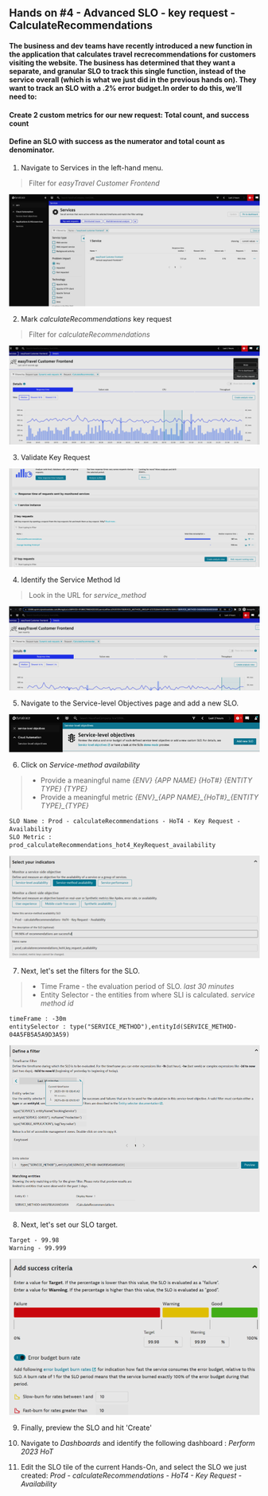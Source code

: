 ## Hands on #4 - Advanced SLO - key request - CalculateRecommendations

#### The business and dev teams have recently introduced a new function in the application that calculates travel recrecommendations for customers visiting the website. The business has determined that they want a separate, and granular SLO to track this single function, instead of the service overall (which is what we just did in the previous hands on). They want to track an SLO with a .2% error budget.In order to do this, we’ll need to: 
#### Create 2 custom metrics for our new request: Total count, and success count
#### Define an SLO with success as the numerator and total count as denominator. 

1. Navigate to Services in the left-hand menu.
> Filter for *easyTravel Customer Frontend*

![](../../assets/images/handson4_1.png)

2. Mark *calculateRecommendations* key request
> Filter for *calculateRecommendations*

![](../../assets/images/handson4_2.png)

3. Validate Key Request

![](../../assets/images/handson4_3.png)

4. Identify the Service Method Id
> Look in the URL for *service_method*

![](../../assets/images/handson4_4.png)

5. Navigate to the Service-level Objectives page and add a new SLO. 

![](../../assets/images/handson4_5.png)

6. Click on *Service-method availability*
> - Provide a meaningful name *{ENV} {APP NAME} {HoT#} {ENTITY TYPE} {TYPE}* </br>
> - Provide a meaningful metric *{ENV}\_{APP NAME}\_{HoT#}\_{ENTITY TYPE}\_{TYPE}*

```
SLO Name : Prod - calculateRecommendations - HoT4 - Key Request - Availability
SLO Metric : prod_calculateRecommendations_hot4_KeyRequest_availability
```

![](../../assets/images/handson4_6.png)


7. Next, let's set the filters for the SLO.
> - Time Frame - the evaluation period of SLO. *last 30 minutes* </br>
> - Entity Selector - the entities from where SLI is calculated. *service method id*</br>

```
timeFrame : -30m
entitySelector : type("SERVICE_METHOD"),entityId(SERVICE_METHOD-04A5FB5A5A9D3A59)
```

![](../../assets/images/handson4_7.png)

8. Next, let's set our SLO target.

```
Target - 99.98
Warning - 99.999
```

![](../../assets/images/handson4_8.png)

9. Finally, preview the SLO and hit 'Create'

10. Navigate to *Dashboards* and identify the following dashboard : *Perform 2023 HoT*

11. Edit the SLO tile of the current Hands-On, and select the SLO we just created: *Prod - calculateRecommendations - HoT4 - Key Request - Availability*